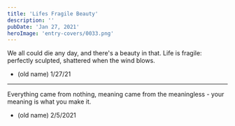 ```yaml
---
title: 'Lifes Fragile Beauty'
description: ''
pubDate: 'Jan 27, 2021'
heroImage: 'entry-covers/0033.png'
---
```


We all could die any day, and there's a beauty in that. 
Life is fragile: perfectly sculpted, shattered when the wind blows. 

- (old name) 1/27/21

<hr>

Everything came from nothing, meaning came from the meaningless - your meaning is what you make it.
- (old name) 2/5/2021
